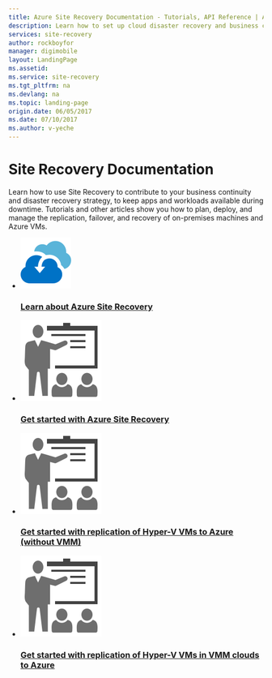 ```yaml
---
title: Azure Site Recovery Documentation - Tutorials, API Reference | Azure
description: Learn how to set up cloud disaster recovery and business continuity for physical servers and virtual machines by deploying and managing replication.
services: site-recovery
author: rockboyfor
manager: digimobile
layout: LandingPage
ms.assetid: 
ms.service: site-recovery
ms.tgt_pltfrm: na
ms.devlang: na
ms.topic: landing-page
origin.date: 06/05/2017
ms.date: 07/10/2017
ms.author: v-yeche
---
```

# Site Recovery Documentation

Learn how to use Site Recovery to contribute to your business continuity and disaster recovery strategy, to keep apps and workloads available during downtime. Tutorials and other articles show you how to plan, deploy, and manage the replication, failover, and recovery of on-premises machines and Azure VMs.

<ul class="panelContent cardsFTitle">
    <li>
        <a href="/site-recovery/site-recovery-overview">
        <div class="cardSize">
            <div class="cardPadding">
                <div class="card">
                    <div class="cardImageOuter">
                        <div class="cardImage">
                            <img src="media/index/site-recovery.svg" alt="" />
                        </div>
                    </div>
                    <div class="cardText">
                        <h3>Learn about Azure Site Recovery</h3>
                        <!--Not Available video content -->
                    </div>
                </div>
            </div>
        </div>
        </a>
    </li>
    <li>
        <a href="/site-recovery/site-recovery-vmware-to-azure">
        <div class="cardSize">
            <div class="cardPadding">
                <div class="card">
                    <div class="cardImageOuter">
                        <div class="cardImage">
                            <img src="media/index/get-started.svg" alt="" />
                        </div>
                    </div>
                    <div class="cardText">
                        <h3>Get started with Azure Site Recovery</h3>
                    </div>
                </div>
            </div>
        </div>
        </a>
    </li>
    <li>
        <a href="/site-recovery/site-recovery-hyper-v-site-to-azure">
        <div class="cardSize">
            <div class="cardPadding">
                <div class="card">
                    <div class="cardImageOuter">
                        <div class="cardImage">
                            <img src="media/index/get-started.svg" alt="" />
                        </div>
                    </div>
                    <div class="cardText">
                        <h3>Get started with replication of Hyper-V VMs to Azure (without VMM)</h3>
                    </div>
                </div>
            </div>
        </div>
        </a>
    </li>
    <li>
        <a href="/site-recovery/site-recovery-vmm-to-azure">
        <div class="cardSize">
            <div class="cardPadding">
                <div class="card">
                    <div class="cardImageOuter">
                        <div class="cardImage">
                            <img src="media/index/get-started.svg" alt="" />
                        </div>
                    </div>
                    <div class="cardText">
                        <h3>Get started with replication of Hyper-V VMs in VMM clouds to Azure</h3>
                    </div>
                </div>
            </div>
        </div>
        </a>
    </li>
</ul>
